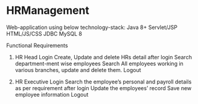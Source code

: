 # HRManagement

Web-application using below technology-stack:
Java 8+
Servlet/JSP
HTML/JS/CSS
JDBC
MySQL 8

Functional Requirements
1. HR Head
Login
Create, Update and delete HRs detail after login 
Search department-ment wise employees 
Search All employees working in various branches, update and delete them.
Logout

2. HR Executive
Login
Search the employee’s personal and payroll details as per requirement after login
Update the employees’ record
Save new employee information
Logout
